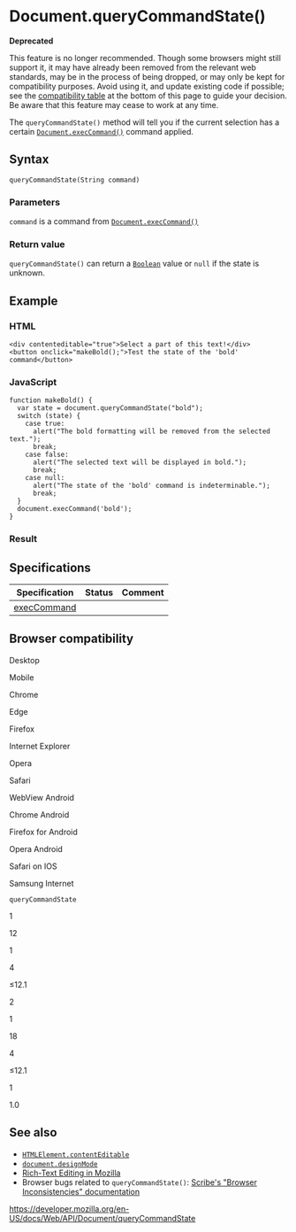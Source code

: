 # Document.queryCommandState()

**Deprecated**

This feature is no longer recommended. Though some browsers might still support it, it may have already been removed from the relevant web standards, may be in the process of being dropped, or may only be kept for compatibility purposes. Avoid using it, and update existing code if possible; see the [compatibility table](#browser_compatibility) at the bottom of this page to guide your decision. Be aware that this feature may cease to work at any time.

The `queryCommandState()` method will tell you if the current selection has a certain [`Document.execCommand()`](execcommand) command applied.

## Syntax

    queryCommandState(String command)

### Parameters

`command` is a command from [`Document.execCommand()`](execcommand)

### Return value

`queryCommandState()` can return a [`Boolean`](https://developer.mozilla.org/en-US/docs/Web/JavaScript/Reference/Global_Objects/Boolean) value or `null` if the state is unknown.

## Example

### HTML

    <div contenteditable="true">Select a part of this text!</div>
    <button onclick="makeBold();">Test the state of the 'bold' command</button>

### JavaScript

    function makeBold() {
      var state = document.queryCommandState("bold");
      switch (state) {
        case true:
          alert("The bold formatting will be removed from the selected text.");
          break;
        case false:
          alert("The selected text will be displayed in bold.");
          break;
        case null:
          alert("The state of the 'bold' command is indeterminable.");
          break;
      }
      document.execCommand('bold');
    }

### Result

## Specifications

<table><thead><tr class="header"><th>Specification</th><th>Status</th><th>Comment</th></tr></thead><tbody><tr class="odd"><td><a href="https://w3c.github.io/editing/execCommand.html#querycommandstate()">execCommand</a></td><td></td><td></td></tr></tbody></table>

## Browser compatibility

Desktop

Mobile

Chrome

Edge

Firefox

Internet Explorer

Opera

Safari

WebView Android

Chrome Android

Firefox for Android

Opera Android

Safari on IOS

Samsung Internet

`queryCommandState`

1

12

1

4

≤12.1

2

1

18

4

≤12.1

1

1.0

## See also

- [`HTMLElement.contentEditable`](../htmlelement/contenteditable)
- [`document.designMode`](designmode)
- [Rich-Text Editing in Mozilla](https://developer.mozilla.org/en-US/docs/Web/Guide/HTML/Editable_content/Rich-Text_Editing_in_Mozilla)
- Browser bugs related to `queryCommandState()`: [Scribe's "Browser Inconsistencies" documentation](https://github.com/guardian/scribe/blob/master/BROWSERINCONSISTENCIES.md#documentquerycommandstate)

<a href="https://developer.mozilla.org/en-US/docs/Web/API/Document/queryCommandState" class="_attribution-link">https://developer.mozilla.org/en-US/docs/Web/API/Document/queryCommandState</a>
